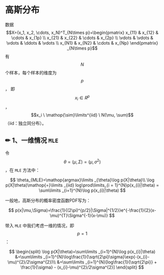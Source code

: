 # 高斯分布

数据 $$X=(x_1, x_2, \cdots, x_N)^T_{N\times p}=\begin{pmatrix}  x_{11} & x_{12} & \cdots & x_{1p} \\  x_{21} & x_{22} & \cdots & x_{2p} \\ \vdots & \vdots & \vdots & \ddots & \vdots \\ x_{N1} & x_{N2} & \cdots & x_{Np} \end{pmatrix} _{N\times p}$$ 有 $$N$$ 个样本，每个样本的维度为 $$p$$ ， 即 $$x_i \in R^p$$ ， $$x_i \  \mathop{\sim}\limits^{iid} \  N(\mu, \sum)$$ （iid：独立同分布）。

## ✏ 1、一维情况 `MLE`

令 $$\theta=(\mu,\Sigma)=(\mu,\sigma^{2})$$ ，在 `MLE` 方法中：

$$
\theta_{MLE}=\mathop{argmax}\limits _{\theta}\log p(X|\theta)\\
\log p(X|\theta)\mathop{=}\limits _{iid} log\prod\limits_{i = 1}^{N}p(x_{i}|\theta) = \sum\limits _{i=1}^{N}\log p(x_{i}|\theta)
$$

一般地，高斯分布的概率密度函数PDF写为：

$$
p(x|\mu,\Sigma)=\frac{1}{(2\pi)^{p/2}|\Sigma|^{1/2}}e^{-\frac{1}{2}(x-\mu)^{T}\Sigma^{-1}(x-\mu)}
$$

带入 `MLE` 中我们考虑一维的情况，即 $$p=1$$ ：

$$
\begin{split} \log p(X|\theta)=\sum\limits _{i=1}^{N}\log p(x_{i}|\theta) &=\sum\limits _{i=1}^{N}\log\frac{1}{\sqrt{2\pi}\sigma}\exp(-(x_{i}-\mu)^{2}/2\sigma^{2})\\ &=\sum\limits _{i=1}^{N}[log\frac{1}{\sqrt{2\pi}} + \frac{1}{\sigma} - (x_{i}-\mu)^{2}/2\sigma^{2}]
\end{split}
$$



